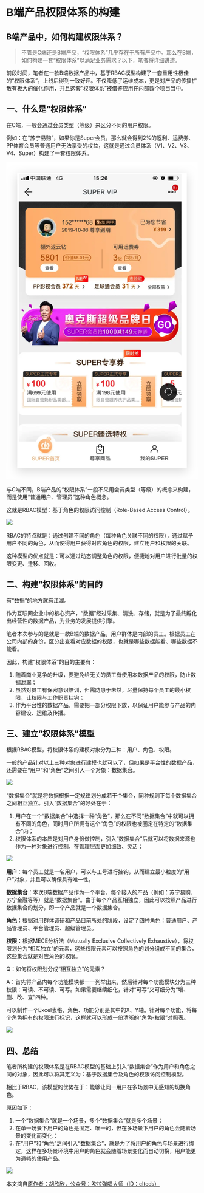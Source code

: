 # B端产品权限体系的构建

## B端产品中，如何构建权限体系？

>不管是C端还是B端产品，“权限体系”几乎存在于所有产品中。那么在B端，如何构建一套“权限体系”以满足业务需求？以下，笔者将详细讲述。

前段时间，笔者在一款B端数据产品中，基于RBAC模型构建了一套重用性极佳的“权限体系”，上线后得到一致好评。不仅降低了运维成本，更是对产品的传播扩散有极大的催化作用，并且这套“权限体系”被借鉴应用在内部数个项目当中。

## 一、什么是“权限体系”

在C端，一般会通过会员类型（等级）来区分不同的用户权限。

例如：在“苏宁易购”，如果你是Super会员，那么就会得到2%的返利、运费券、PP体育会员等普通用户无法享受的权益，这就是通过会员体系（V1、V2、V3、V4、Super）构建了一套权限体系。

![](../assets/vip.png)

与C端不同，B端产品的“权限体系”一般不采用会员类型（等级）的概念来构建，而是使用“普通用户、管理员”这种角色概念。

这就是RBAC模型：基于角色的权限访问控制（Role-Based Access Control）。

![](src/rbac.png)

RBAC的特点就是：通过创建不同的角色（每种角色关联不同的权限），通过赋予用户不同的角色，从而使得用户获得对应角色的权限，建立用户和权限的关联。

这种模型的优点就是：可以通过动态调整角色的权限，便捷地对用户进行批量的权限变更、迁移、回收。

## 二、构建“权限体系”的目的

有“数据”的地方就有江湖。

作为互联网企业中的核心资产，“数据”经过采集、清洗、存储，就是为了最终孵化出经营性的数据产品，为业务的发展提供引擎。

笔者本次参与的是就是一款B端的数据产品，用户群体是内部的员工。根据员工在公司内部的身份，区分出查看对应数据的权限，也就是哪些数据能看、哪些数据不能看。

因此，构建“权限体系”的目的主要有：

1. 随着商业竞争的升级，要避免给无关的员工有使用本数据产品的权限，防止数据泄漏；
2. 虽然对员工有保密意识培训，但需防患于未然，尽量保持每个员工的最小权限，让权限与工作职责挂钩；
3. 作为平台性的数据产品，需要把一部分权限下放，以保证用户能参与产品的内容建设、运维及传播。

## 三、建立“权限体系”模型

根据RBAC模型，将权限体系的建模对象分为三种：用户、角色、权限。

一般的产品针对以上三种对象进行建模也就可以了，但如果是平台性的数据产品，还需要在“用户”和“角色”之间引入一个对象：数据集合。

![](src/role1.png)

“数据集合”就是将数据根据一定规律划分成若干个集合，同种规则下每个数据集合之间相互独立。引入“数据集合”的好处在于：

1. 用户在一个“数据集合”中选择一种“角色”，那么在不同“数据集合”中就可以拥有不同的角色，同时用户所拥有这个“角色”的权限也被圈定在特定的“数据集合”内；
2. 权限体系的本质是对用户身份做控制，引入“数据集合”后就可以将数据来源也作为一种对象进行控制，在管理层面更加细致、灵活；

![](src/role2.png)

**用户**：每个员工就是一名用户，可以与工号进行挂钩，从而建立最小粒度的“用户”对象，并且可以确保具有唯一性。

**数据集合**：本次B端数据产品作为一个平台，每个接入的产品（例如：苏宁易购、苏宁金融等等）就是“数据集合”。由于每个产品互相独立，因此可以按照产品进行数据集合的划分，即一个产品就是一个数据集合。

**角色**：根据对用群体调研和产品目前所处的阶段，设定了四种角色：普通用户、产品管理员、平台管理员、超级管理员。

**权限**：根据MECE分析法（Mutually Exclusive Collectively Exhaustive），将权限划分为“相互独立”的元素，这些权限元素可以按照角色的划分组成不同的集合，这些集合就是对应角色的权限。

Q：如何将权限划分成“相互独立”的元素？

A：首先将产品内每个功能模块都一一列举出来，然后针对每个功能模块分为三种权限：可读、不可读、可写。如果需要继续细化，针对“可写”又可细分为“增、删、改、查”四种。

可以制作一个Excel表格，角色、功能分别是其中的X、Y轴。针对每个功能，将每个角色拥有的权限进行标记，这样就可以形成一份清晰的“角色-权限”对照表。

![](src/role3.png)

## 四、总结

笔者所构建的权限体系是在RBAC模型的基础上引入“数据集合”作为用户和角色之间的对象，因此可以将其定义为：基于数据集合及角色的权限访问控制模型。

相比于RBAC，该模型的优势在于：能够让同一用户在多场景中无感知的切换角色。

原因如下：

1. 一个“数据集合”就是一个场景，多个“数据集合”就是多个场景；
2. 在单一场景下用户的角色是固定、唯一的，但在多场景下用户的角色会随着场景的变化而变化；
3. 在“用户”和“角色”之间引入“数据集合”，就是为了将用户的角色与场景进行绑定，这样在多场景环境中用户的角色就会随着场景变化而自动切换，用户能更为通畅的使用产品。

![](src/role4.png)

本文摘自[原作者：胡欣欣，公众号：吹拉弹唱大师（ID：cltcds）](https://www.woshipm.com/operate/2072856.html)
